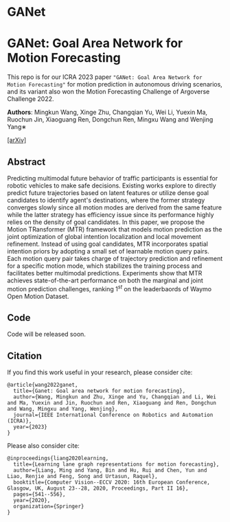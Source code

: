 # GANet

# GANet: Goal Area Network for Motion Forecasting

This repo is for our ICRA 2023 paper `"GANet: Goal Area Network for Motion Forecasting"` for motion prediction in autonomous driving scenarios, and its variant also won the Motion Forecasting Challenge of Argoverse Challenge 2022. 


**Authors**: Mingkun Wang, Xinge Zhu, Changqian Yu, Wei Li, Yuexin Ma, Ruochun Jin, Xiaoguang Ren, Dongchun Ren, Mingxu Wang and Wenjing Yang∗

[[arXiv]](https://arxiv.org/abs/2209.09723)

## Abstract
Predicting multimodal future behavior of traffic participants is essential for robotic vehicles to make safe decisions. Existing works explore to directly predict future trajectories based on latent features or utilize dense goal candidates to identify agent's destinations, where the former strategy converges slowly since all motion modes are derived from the same feature while the latter strategy has efficiency issue since its performance highly relies on the density of goal candidates. In this paper, we propose the Motion TRansformer (MTR) framework that models motion prediction as the joint optimization of global intention localization and local movement refinement. Instead of using goal candidates, MTR incorporates spatial intention priors by adopting a small set of learnable motion query pairs. Each motion query pair takes charge of trajectory prediction and refinement for a specific motion mode, which stabilizes the training process and facilitates better multimodal predictions. Experiments show that MTR achieves state-of-the-art performance on both the marginal and joint motion prediction challenges, ranking $1^{st}$ on the leaderbaords of Waymo Open Motion Dataset.

## Code 
Code will be released soon. 

## Citation
If you find this work useful in your research, please consider cite:
```
@article{wang2022ganet,
  title={Ganet: Goal area network for motion forecasting},
  author={Wang, Mingkun and Zhu, Xinge and Yu, Changqian and Li, Wei and Ma, Yuexin and Jin, Ruochun and Ren, Xiaoguang and Ren, Dongchun and Wang, Mingxu and Yang, Wenjing},
  journal={IEEE International Conference on Robotics and Automation (ICRA)},
  year={2023}
}

```
Please also consider cite:
```
@inproceedings{liang2020learning,
  title={Learning lane graph representations for motion forecasting},
  author={Liang, Ming and Yang, Bin and Hu, Rui and Chen, Yun and Liao, Renjie and Feng, Song and Urtasun, Raquel},
  booktitle={Computer Vision--ECCV 2020: 16th European Conference, Glasgow, UK, August 23--28, 2020, Proceedings, Part II 16},
  pages={541--556},
  year={2020},
  organization={Springer}
}
```
